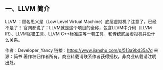 ## 一、LLVM 简介

LLVM ：顾名思义是（Low Level Virtual Machine）底层虚拟机？注意了，已经不是了！
官网都说了：LLVM就是这个项目的全称，包含LLVM中介码（LLVM IR）、LLVM除错工具、LLVM C++标准库等一套工具，和传统底层虚拟机并没什么关系。

作者：Developer_Yancy
链接：<a href='https://www.jianshu.com/p/513a9bd35a7d'>https://www.jianshu.com/p/513a9bd35a7d</a>
来源：简书
著作权归作者所有。商业转载请联系作者获得授权，非商业转载请注明出处。